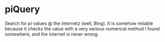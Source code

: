 # piQuery
Search for pi values @ the internetz (well, Bing). It is somehow reliable because it checks the value with a very serious numerical method I found somewhere, and the internet is never wrong.
